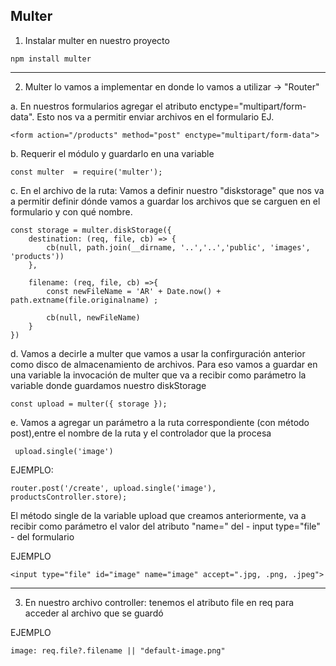 ## Multer

1. Instalar multer en nuestro proyecto

``````
npm install multer
``````

---------------------

2. Multer lo vamos  a implementar en donde lo vamos a utilizar -> "Router"

a.  En nuestros formularios agregar el  atributo enctype="multipart/form-data". Esto nos va a permitir enviar archivos en el formulario
EJ.
``````
<form action="/products" method="post" enctype="multipart/form-data">
``````

b. Requerir el  módulo y guardarlo en una variable

``````
const multer  = require('multer');
``````

c. En el archivo de la ruta: Vamos a  definir nuestro "diskstorage"  que nos va a permitir definir dónde vamos a guardar  los archivos que se  carguen en el formulario y con qué  nombre.
``````
const storage = multer.diskStorage({
    destination: (req, file, cb) => {
        cb(null, path.join(__dirname, '..','..','public', 'images', 'products'))
    },

    filename: (req, file, cb) =>{
        const newFileName = 'AR' + Date.now() + path.extname(file.originalname) ;
        
        cb(null, newFileName)
    }
})
``````

d. Vamos a  decirle  a  multer que vamos  a  usar la confirguración anterior como disco de almacenamiento de archivos.
Para  eso   vamos  a   guardar en una variable la  invocación de multer que va a recibir como  parámetro la variable donde guardamos nuestro diskStorage

``````
const upload = multer({ storage });
``````

e.  Vamos a agregar un parámetro a la ruta correspondiente (con método  post),entre el nombre de la ruta y el controlador que la procesa

``````
 upload.single('image')
```````

 EJEMPLO:
 ```````
 router.post('/create', upload.single('image'), productsController.store); 
 ``````````

 El  método single de la  variable  upload que creamos anteriormente,  va  a  recibir como parámetro el  valor  del  atributo "name=" del  - input type="file" -  del  formulario

 EJEMPLO
 ``````
 <input type="file" id="image" name="image" accept=".jpg, .png, .jpeg">
 ``````
 ------------------------

 3. En nuestro archivo controller: tenemos el atributo file en req para  acceder al  archivo que se guardó

 EJEMPLO
 ``````
 image: req.file?.filename || "default-image.png"
 ``````